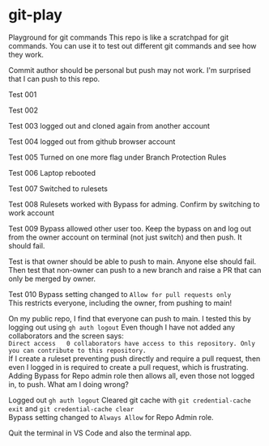 # git-play
Playground for git commands
This repo is like a scratchpad for git commands. You can use it to test out different git commands and see how they work.

Commit author should be personal but push may not work.
I'm surprised that I can push to this repo.

Test 001

Test 002

Test 003 logged out and cloned again from another account

Test 004 logged out from github browser account

Test 005 Turned on one more flag under Branch Protection Rules

Test 006 Laptop rebooted

Test 007 Switched to rulesets

Test 008 Rulesets worked with Bypass for adming. Confirm by switching to work account

Test 009 Bypass allowed other user too. Keep the bypass on and log out from the owner account on terminal (not just switch) and then push. It should fail.

Test is that owner should be able to push to main. Anyone else should fail.  
Then test that non-owner can push to a new branch and raise a PR that can only be merged by owner.

Test 010 Bypass setting changed to `Allow for pull requests only`  
This restricts everyone, including the owner, from pushing to main!  

On my public repo, I find that everyone can push to main. I tested this by logging out using `gh auth logout` Even though I have not added any collaborators and the screen says:  
`Direct access  
0 collaborators have access to this repository. Only you can contribute to this repository.`  
If I create a ruleset preventing push directly and require a pull request, then even I logged in is required to create a pull request, which is frustrating. Adding Bypass for Repo admin role then allows all, even those not logged in, to push. What am I doing wrong? 

Logged out `gh auth logout`
Cleared git cache with `git credential-cache exit` and `git credential-cache clear`  
Bypass setting changed to `Always Allow` for Repo Admin role.  

Quit the terminal in VS Code and also the terminal app. 